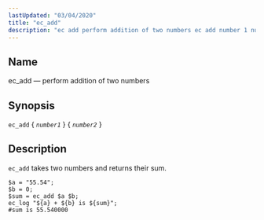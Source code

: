 ```yaml
---
lastUpdated: "03/04/2020"
title: "ec_add"
description: "ec add perform addition of two numbers ec add number 1 number 2 ec add takes two numbers and returns their sum Example 16 25 ec add example..."
---
```


<a name="sieve.ref.ec_add"></a> 
## Name

ec_add — perform addition of two numbers

## Synopsis

`ec_add` { *`number1`* } { *`number2`* }

<a name="idp29156912"></a> 
## Description

`ec_add` takes two numbers and returns their sum.

<a name="example.ec_add"></a> 


```
$a = "55.54";
$b = 0;
$sum = ec_add $a $b;
ec_log "${a} + ${b} is ${sum}";
#sum is 55.540000
```